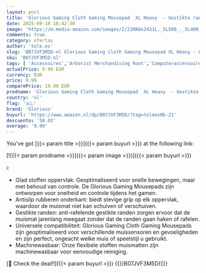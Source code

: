 ```yaml
---
layout: post
title: 'Glorious Gaming Cloth Gaming Mousepad  XL Heavy  - Gestikte randen  glad oppervlak voor snelheid en controle  antislipbasis  machinewasbaar  XL Heavy  460 x 410 x 5 mm  - Zwart'
date: 2025-09-18 16:42:50
image: 'https://m.media-amazon.com/images/I/21MA8x2431L._SL500_._SL400_.jpg'
comments: true
category: ofertas
author: 'tole.es'
slug: 'B07JVF3M5D-nl Glorious Gaming Cloth Gaming Mousepad XL Heavy - Gestikte...'
sku: 'B07JVF3M5D-nl'
tags: [ 'Accessoires','Arborist Merchandising Root','Computeraccessoires','Computers, onderdelen & accessoires','Elektronica','Muismatten','Self Service','Special Features Stores','Toetsenbord- & muisaccessoires','Toetsenborden, muizen & invoerapparaten','be0c145d-645e-47ab-b638-53e8112e3d67_0','be0c145d-645e-47ab-b638-53e8112e3d67_3301','be0c145d-645e-47ab-b638-53e8112e3d67_7201','glorious','🇳🇱', ]
actualPrice: 9.99 EUR
currency: EUR
price: 9.99
comparePrice: 19.99 EUR
prodname: 'Glorious Gaming Cloth Gaming Mousepad  XL Heavy  - Gestikte randen  glad oppervlak voor snelheid en controle  antislipbasis  machinewasbaar  XL Heavy  460 x 410 x 5 mm  - Zwart'
country: 'nl'
flag: '🇳🇱'
brand: 'Glorious'
buyurl: 'https://www.amazon.nl/dp/B07JVF3M5D/?tag=tolees0b-21'
descuento: '50.03'
average: '9.99'
---
```


You've got [{{< param title >}}]({{< param buyurl >}}) at the following link:

[![{{< param prodname >}}]({{< param image >}})]({{< param buyurl >}})

ℹ️:

- Glad stoffen oppervlak: Geoptimaliseerd voor snelle bewegingen, maar met behoud van controle. De Glorious Gaming Mousepads zijn ontworpen voor snelheid en controle tijdens het gamen.
- Antislip rubberen onderkant: biedt stevige grip op elk oppervlak, waardoor de muismat niet kan schuiven of verschuiven.
- Gestikte randen: anti-rafelende gestikte randen zorgen ervoor dat de muismat jarenlang meegaat zonder dat de randen gaan haken of rafelen.
- Universele compatibiliteit: Glorious Gaming Cloth Gaming Mousepads zijn geoptimaliseerd voor verschillende muissensoren en gevoeligheden en zijn perfect, ongeacht welke muis of speelstijl u gebruikt.
- Machinewasbaar: Onze flexibele stoffen muismatten zijn machinewasbaar voor eenvoudige reiniging.

[🛒 Check the deal!!]({{< param buyurl >}})
{{<world>}}B07JVF3M5D{{</world>}}
